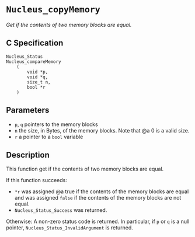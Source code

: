 # `Nucleus_copyMemory`
*Get if the contents of two memory blocks are equal.*

## C Specification
```
Nucleus_Status
Nucleus_compareMemory
    (
        void *p,
        void *q,
        size_t n,
        bool *r
    )
```

## Parameters
- `p`, `q` pointers to the memory blocks
- `n` the size, in Bytes, of the memory blocks. Note that @a 0 is a valid size.
- `r` a pointer to a `bool` variable

## Description
This function get if the contents of two memory blocks are equal.

If this function succeeds:
- `*r` was assigned @a true if the contents of the memory blocks are equal and was assigned `false` if the contents of the memory blocks are not equal.
- `Nucleus_Status_Success` was returned.

Otherwise: A non-zero status code is returned. In particular, if `p` or `q` is a null pointer, `Nucleus_Status_InvalidArgument` is returned.
